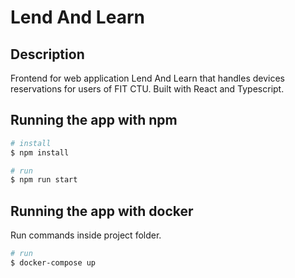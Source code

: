 # Lend And Learn

## Description

Frontend for web application Lend And Learn that handles devices reservations for users of FIT CTU. Built with React and Typescript.

## Running the app with npm

```bash
# install
$ npm install

# run
$ npm run start
```

## Running the app with docker
Run commands inside project folder.

```bash
# run
$ docker-compose up
```

